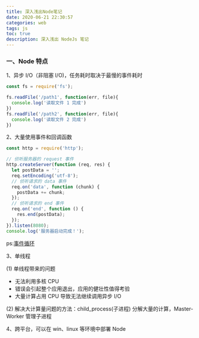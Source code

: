 ```yaml
---
title: 深入浅出Node笔记
date: 2020-06-21 22:30:57
categories: web
tags: js
toc: true
description: 深入浅出 NodeJs 笔记
---
```

###  一、Node 特点

1、异步 I/O（非阻塞 I/O)，任务耗时取决于最慢的事件耗时

```js
const fs = require('fs');

fs.readFile('/path1', function(err, file){
  console.log('读取文件 1 完成')
})
fs.readFile('/path2', function(err, file){
  console.log('读取文件 2 完成')
})
```

2、大量使用事件和回调函数

```js
const http = require('http');

// 侦听服务器的 request 事件
http.createServer(function (req, res) {
  let postData = '';
  req.setEncoding('utf-8');
  // 侦听请求的 data 事件
  req.on('data', function (chunk) {
    postData += chunk;
  });
  // 侦听请求的 end 事件
  req.on('end', function () {
    res.end(postData);
  });
}).listen(8080);
console.log('服务器启动完成！');
```

ps:[事件循环](https://nodejs.org/en/docs/guides/event-loop-timers-and-nexttick/)

3、单线程

(1) 单线程带来的问题

- 无法利用多核 CPU
- 错误会引起整个应用退出，应用的健壮性值得考验
- 大量计算占用 CPU 导致无法继续调用异步 I/O

(2) 解决大计算量问题的方法：child_process(子进程) 分解大量的计算，Master-Worker 管理子进程

4、跨平台，可以在 win、linux 等环境中部署 Node